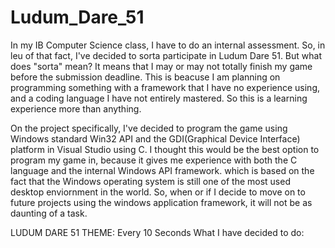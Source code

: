# Ludum_Dare_51
  In my IB Computer Science class, I have to do an internal assessment. So, in leu of that fact, I've decided to sorta participate in Ludum Dare 51. But what does "sorta" mean? It means that I may or may not totally finish my game before the submission deadline. This is beacuse I am planning on programming something with a framework that I have no experience using, and a coding language I have not entirely mastered. So this is a learning experience more than anything.

On the project specifically, I've decided to program the game using Windows standard Win32 API and the GDI(Graphical Device Interface) platform in Visual Studio using C. I thought this would be the best option to program my game in, because it gives me experience with both the C language and the internal Windows API framework. which is based on the fact that the Windows operating system is still one of the most used desktop enviornment in the world. So, when or if I decide to move on to future projects using the windows application framework, it will not be as daunting of a task.

LUDUM DARE 51 THEME: Every 10 Seconds
What I have decided to do:
